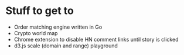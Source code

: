 # Stuff to get to

- Order matching engine written in Go
- Crypto world map
- Chrome extension to disable HN comment links until story is clicked
- d3.js scale (domain and range) playground